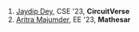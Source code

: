 1. [Jaydip Dey](https://www.linkedin.com/in/jaydip-dey/), CSE '23, **CircuitVerse**
2. [Aritra Majumder](https://www.linkedin.com/in/aritra-majumder-juee23/), EE '23, **Mathesar**
